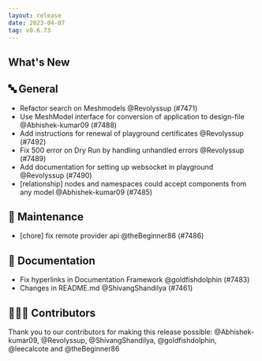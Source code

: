 ```yaml
---
layout: release
date: 2023-04-07
tag: v0.6.73
---
```


## What's New

## 🔤 General

- Refactor search on Meshmodels @Revolyssup (#7471)
- Use MeshModel interface for conversion of application to design-file @Abhishek-kumar09 (#7488)
- Add instructions for renewal of playground certificates @Revolyssup (#7492)
- Fix 500 error on Dry Run by handling unhandled errors @Revolyssup (#7489)
- Add documentation for setting up websocket in playground @Revolyssup (#7490)
- [relationship] nodes and namespaces could accept components from any model @Abhishek-kumar09 (#7485)

## 🧰 Maintenance

- [chore] fix remote provider api @theBeginner86 (#7486)

## 📖 Documentation

- Fix hyperlinks in Documentation Framework @goldfishdolphin (#7483)
- Changes in README.md @ShivangShandilya (#7461)

## 👨🏽‍💻 Contributors

Thank you to our contributors for making this release possible:
@Abhishek-kumar09, @Revolyssup, @ShivangShandilya, @goldfishdolphin, @leecalcote and @theBeginner86
